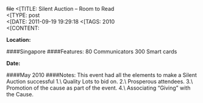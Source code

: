 ~~file~~
<[TITLE: 	Silent Auction – Room to Read	
<[TYPE: 	post	
<[DATE: 	2011-09-19 19:29:18	
<[TAGS: 	2010	
<[CONTENT: 	

**Location:**

####Singapore
####Features:
80 Communicators
300 Smart cards

**Date:**

####May 2010
####Notes:
This event had all the elements to make a Silent Auction successful
1.\	Quality Lots to bid on.
2.\	Prosperous attendees.
3.\	Promotion of the cause as part of the event.
4.\	Associating  “Giving” with the Cause.

































